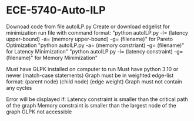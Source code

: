 # ECE-5740-Auto-ILP

Downoad code from file autoILP.py
Create or download edgelist for minimization
run file with command format: "python autoILP.py -l= (latency upper-bound) -a= (memory upper-bound) -g= (filename)" for Pareto Optimization 
                              "python autoILP.py -a= (memory constriant) -g= (filename)" for Latency Minimization"
                              "python autoILP.py -l= (latency constraint) -g= (filename)" for Memory Minimization"
                              
Must have GLPK installed on computer to run
Must have python 3.10 or newer (match-case statements)
Graph must be in weighted edge-list format: (parent node) (child node) (edge weight)
Graph must not contain any cycles

Error will be displayed if: Latency constraint is smaller than the critical path of the graph
                            Memory constraint is smaller than the largest node of the graph
                            GLPK not accessible
